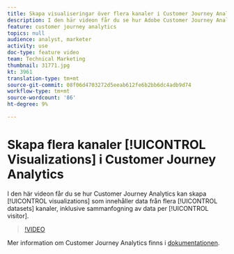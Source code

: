 ```yaml
---
title: Skapa visualiseringar över flera kanaler i Customer Journey Analytics
description: I den här videon får du se hur Adobe Customer Journey Analytics kan skapa visualiseringar som inkluderar data från flera datauppsättningar över flera kanaler, inklusive sammanfogning av data per besökare.
feature: customer journey analytics
topics: null
audience: analyst, marketer
activity: use
doc-type: feature video
team: Technical Marketing
thumbnail: 31771.jpg
kt: 3961
translation-type: tm+mt
source-git-commit: 08f06d4703272d5eeab612fe6b2bb6dc4adb9d74
workflow-type: tm+mt
source-wordcount: '86'
ht-degree: 9%

---
```



# Skapa flera kanaler [!UICONTROL Visualizations] i Customer Journey Analytics

I den här videon får du se hur Customer Journey Analytics kan skapa [!UICONTROL visualizations] som innehåller data från flera [!UICONTROL datasets] kanaler, inklusive sammanfogning av data per [!UICONTROL visitor].

>[!VIDEO](https://video.tv.adobe.com/v/31771/?quality=12)

Mer information om Customer Journey Analytics finns i [dokumentationen](https://docs.adobe.com/content/help/en/analytics-platform/using/cja-landing.html).
